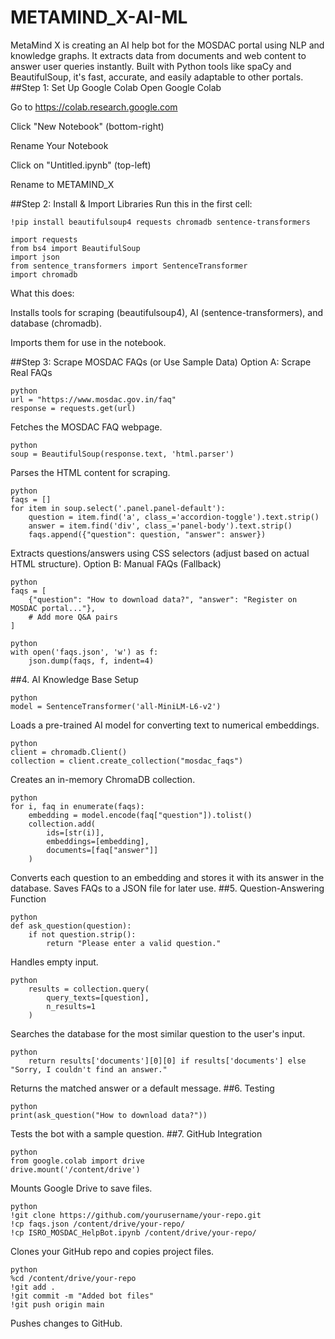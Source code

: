 # METAMIND_X-AI-ML
MetaMind X is creating an AI help bot for the MOSDAC portal using NLP and knowledge graphs. It extracts data from documents and web content to answer user queries instantly. Built with Python tools like spaCy and BeautifulSoup, it's fast, accurate, and easily adaptable to other portals.
##Step 1: Set Up Google Colab
Open Google Colab

Go to https://colab.research.google.com

Click "New Notebook" (bottom-right)

Rename Your Notebook

Click on "Untitled.ipynb" (top-left)

Rename to METAMIND_X


##Step 2: Install & Import Libraries
Run this in the first cell:

```
!pip install beautifulsoup4 requests chromadb sentence-transformers
```
```
import requests
from bs4 import BeautifulSoup
import json
from sentence_transformers import SentenceTransformer
import chromadb
```

What this does:

Installs tools for scraping (beautifulsoup4), AI (sentence-transformers), and database (chromadb).

Imports them for use in the notebook.

##Step 3: Scrape MOSDAC FAQs (or Use Sample Data)
Option A: Scrape Real FAQs
```
python
url = "https://www.mosdac.gov.in/faq"
response = requests.get(url)
```
Fetches the MOSDAC FAQ webpage.
```
python
soup = BeautifulSoup(response.text, 'html.parser')
```
Parses the HTML content for scraping.
```
python
faqs = []
for item in soup.select('.panel.panel-default'):
    question = item.find('a', class_='accordion-toggle').text.strip()
    answer = item.find('div', class_='panel-body').text.strip()
    faqs.append({"question": question, "answer": answer})
```
Extracts questions/answers using CSS selectors (adjust based on actual HTML structure).
Option B: Manual FAQs (Fallback)
```
python
faqs = [
    {"question": "How to download data?", "answer": "Register on MOSDAC portal..."},
    # Add more Q&A pairs
]
```
```
python
with open('faqs.json', 'w') as f:
    json.dump(faqs, f, indent=4)
```
##4. AI Knowledge Base Setup
```
python
model = SentenceTransformer('all-MiniLM-L6-v2')
```
Loads a pre-trained AI model for converting text to numerical embeddings.
```
python
client = chromadb.Client()
collection = client.create_collection("mosdac_faqs")
```
Creates an in-memory ChromaDB collection.
```
python
for i, faq in enumerate(faqs):
    embedding = model.encode(faq["question"]).tolist()
    collection.add(
        ids=[str(i)],
        embeddings=[embedding],
        documents=[faq["answer"]]
    )
```
Converts each question to an embedding and stores it with its answer in the database.
Saves FAQs to a JSON file for later use.
##5. Question-Answering Function
```
python
def ask_question(question):
    if not question.strip():
        return "Please enter a valid question."
```
Handles empty input.
```
python
    results = collection.query(
        query_texts=[question],
        n_results=1
    )
```
Searches the database for the most similar question to the user's input.
```
python
    return results['documents'][0][0] if results['documents'] else "Sorry, I couldn't find an answer."
```
Returns the matched answer or a default message.
##6. Testing
```
python
print(ask_question("How to download data?"))
```
Tests the bot with a sample question.
##7. GitHub Integration
```
python
from google.colab import drive
drive.mount('/content/drive')
```
Mounts Google Drive to save files.

```
python
!git clone https://github.com/yourusername/your-repo.git
!cp faqs.json /content/drive/your-repo/
!cp ISRO_MOSDAC_HelpBot.ipynb /content/drive/your-repo/
```
Clones your GitHub repo and copies project files.
```
python
%cd /content/drive/your-repo
!git add .
!git commit -m "Added bot files"
!git push origin main
```
Pushes changes to GitHub.
